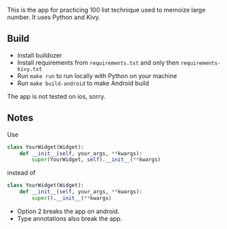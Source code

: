 
This is the app for practicing 100 list technique used to memoize large number. 
It uses Python and Kivy.   

## Build

- Install buildozer
- Install requirements from `requirements.txt` and only then `requirements-kivy.txt`
- Run `make run` to run locally with Python on your machine
- Run `make build-android` to make Android build

The app is not tested on ios, sorry. 

## Notes

Use 
```python
class YourWidget(Widget):
    def __init__(self, your_args, **kwargs):
        super(YourWidget, self).__init__(**kwargs)
```
instead of 
```python
class YourWidget(Widget):
    def __init__(self, your_args, **kwargs):
        super().__init__(**kwargs)
```

- Option 2 breaks the app on android.
- Type annotations also break the app.
